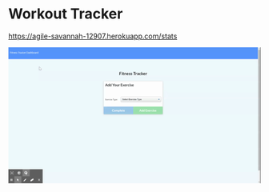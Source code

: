 # Workout Tracker

https://agile-savannah-12907.herokuapp.com/stats

![gif of website](./FitnessTracker.gif "fitnessTrackerGif")
